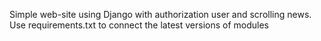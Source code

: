 Simple web-site using Django with authorization user and scrolling news. Use requirements.txt to connect the latest versions of modules
